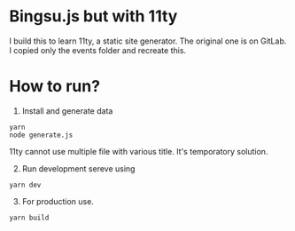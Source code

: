 # Bingsu.js but with 11ty

I build this to learn 11ty, a static site generator. The original one is on GitLab.
I copied only the events folder and recreate this.


# How to run?

1. Install and generate data

```shell
yarn
node generate.js
```

11ty cannot use multiple file with various title. It's temporatory solution.

2. Run development sereve using

```shell
yarn dev
```

3. For production use.

```shell
yarn build
```